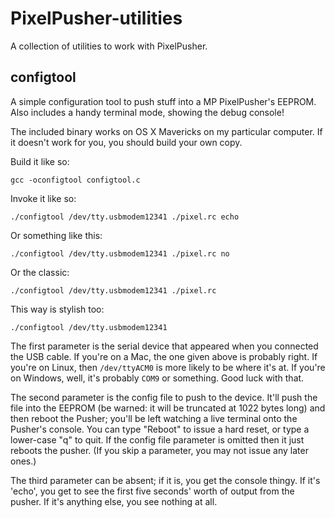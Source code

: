 PixelPusher-utilities
=====================

A collection of utilities to work with PixelPusher.

configtool
----------

A simple configuration tool to push stuff into a MP PixelPusher's EEPROM.
Also includes a handy terminal mode, showing the debug console!

The included binary works on OS X Mavericks on my particular computer.  If it doesn't work for you, you should build your own copy.

Build it like so:

`gcc -oconfigtool configtool.c`

Invoke it like so:

`./configtool /dev/tty.usbmodem12341 ./pixel.rc echo`

Or something like this:

`./configtool /dev/tty.usbmodem12341 ./pixel.rc no`

Or the classic:

`./configtool /dev/tty.usbmodem12341 ./pixel.rc`

This way is stylish too:

`./configtool /dev/tty.usbmodem12341`

The first parameter is the serial device that appeared when you connected the USB cable.
If you're on a Mac, the one given above is probably right.  If you're on Linux, then `/dev/ttyACM0` is more likely to be where it's at.
If you're on Windows, well, it's probably `COM9` or something.  Good luck with that.

The second parameter is the config file to push to the device.
It'll push the file into the EEPROM (be warned:  it will be truncated at 1022 bytes long) and 
then reboot the Pusher; you'll be left watching a live terminal onto the Pusher's console. You can type "Reboot" to
issue a hard reset, or type a lower-case "q" to quit.  If the config file parameter is omitted then it just reboots the pusher.  (If you skip a parameter, you may not issue any later ones.)

The third parameter can be absent;  if it is, you get the console thingy.  If it's 'echo', you get to see the first five seconds' worth of output from the pusher.  If it's anything else, you see nothing at all.

